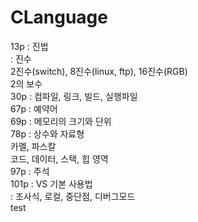 # CLanguage

13p : 진법   
 : 진수   
2진수(switch), 8진수(linux, ftp), 16진수(RGB)   
2의 보수   
30p : 컴파일, 링크, 빌드, 실행파일   
67p : 예약어   
69p : 메모리의 크기와 단위   
78p : 상수와 자료형   
카멜, 파스칼   
코드, 데이터, 스택, 힙 영역   
97p : 주석   
101p : VS 기본 사용법   
 : 조사식, 로컬, 중단점, 디버그모드   
test   
